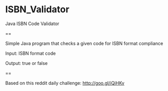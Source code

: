 # ISBN_Validator

Java ISBN Code Validator

==

Simple Java program that checks a given code for ISBN format compliance

Input: ISBN format code

Output: true or false

==

Based on this reddit daily challenge:
http://goo.gl/iQiHKv
